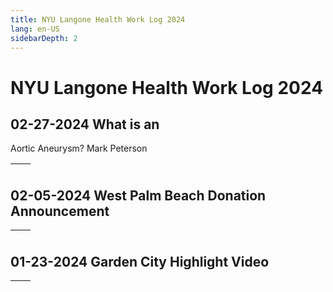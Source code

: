 ```yaml
---
title: NYU Langone Health Work Log 2024
lang: en-US
sidebarDepth: 2
---
```


# NYU Langone Health Work Log 2024



## 02-27-2024 What is an
Aortic Aneurysm? Mark Peterson

| <div style="padding:177.78% 0 0 0;position:relative;"><iframe src="https://player.vimeo.com/video/917196537?h=05da0a170e&amp;badge=0&amp;autopause=0&amp;player_id=0&amp;app_id=58479" frameborder="0" allow="autoplay; fullscreen; picture-in-picture" style="position:absolute;top:0;left:0;width:100%;height:100%;" title="02-27-2024 What is an Aortic Aneurysm? Mark Peterson_9x16"></iframe></div><script src="https://player.vimeo.com/api/player.js"></script> | <div style="padding:100% 0 0 0;position:relative;"><iframe src="https://player.vimeo.com/video/917196313?h=db22dc8a04&amp;badge=0&amp;autopause=0&amp;player_id=0&amp;app_id=58479" frameborder="0" allow="autoplay; fullscreen; picture-in-picture" style="position:absolute;top:0;left:0;width:100%;height:100%;" title="02-27-2024 What is an Aortic Aneurysm? Mark Peterson_1x1"></iframe></div><script src="https://player.vimeo.com/api/player.js"></script> |
| ------------------------------------------------------------ | ------------------------------------------------------------ |

## 02-05-2024 West Palm Beach Donation Announcement

| <div style="padding:75% 0 0 0;position:relative;"><iframe src="https://player.vimeo.com/video/917197861?h=18c4d2896f&amp;badge=0&amp;autopause=0&amp;player_id=0&amp;app_id=58479" frameborder="0" allow="autoplay; fullscreen; picture-in-picture" style="position:absolute;top:0;left:0;width:100%;height:100%;" title="02-05-2024 West Palm Beach Donation Announcement 9x16"></iframe></div><script src="https://player.vimeo.com/api/player.js"></script> | <div style="padding:100% 0 0 0;position:relative;"><iframe src="https://player.vimeo.com/video/917198117?h=5a490d5ca4&amp;badge=0&amp;autopause=0&amp;player_id=0&amp;app_id=58479" frameborder="0" allow="autoplay; fullscreen; picture-in-picture" style="position:absolute;top:0;left:0;width:100%;height:100%;" title="02-05-2024 West Palm Beach Donation Announcement 1x1"></iframe></div><script src="https://player.vimeo.com/api/player.js"></script> |
| ------------------------------------------------------------ | ------------------------------------------------------------ |

## 01-23-2024 Garden City Highlight Video

| <div style="padding:177.78% 0 0 0;position:relative;"><iframe src="https://player.vimeo.com/video/917198862?h=0677ee3516&amp;badge=0&amp;autopause=0&amp;player_id=0&amp;app_id=58479" frameborder="0" allow="autoplay; fullscreen; picture-in-picture" style="position:absolute;top:0;left:0;width:100%;height:100%;" title="GCity_MASTER_9x16"></iframe></div><script src="https://player.vimeo.com/api/player.js"></script> | <div style="padding:56.25% 0 0 0;position:relative;"><iframe src="https://player.vimeo.com/video/917199282?h=50d7038b32&amp;badge=0&amp;autopause=0&amp;player_id=0&amp;app_id=58479" frameborder="0" allow="autoplay; fullscreen; picture-in-picture" style="position:absolute;top:0;left:0;width:100%;height:100%;" title="01-23-2024 Garden City Highlight Video 16x9"></iframe></div><script src="https://player.vimeo.com/api/player.js"></script> |
| ------------------------------------------------------------ | ------------------------------------------------------------ |

